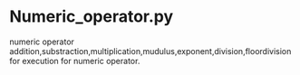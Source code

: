 # Numeric_operator.py
numeric operator 
addition,substraction,multiplication,mudulus,exponent,division,floordivision
for execution for numeric operator.
